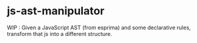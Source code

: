 # js-ast-manipulator
WIP : Given a JavaScript AST (from esprima) and some declarative rules, transform that js into a different structure.
